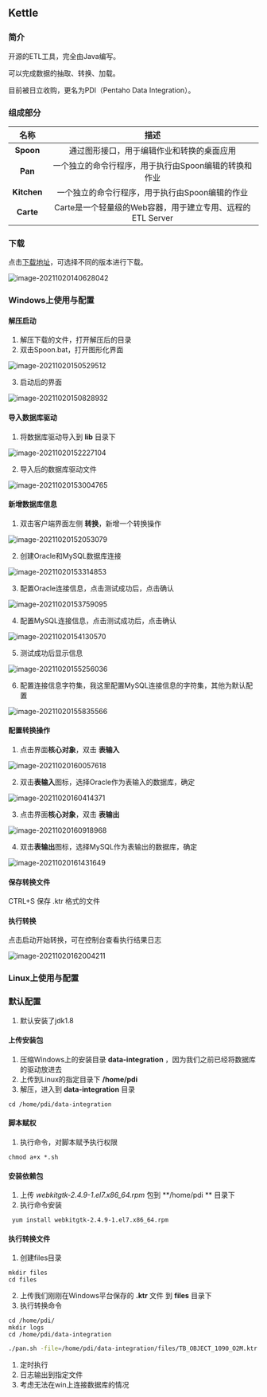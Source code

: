 ## Kettle

### 简介

开源的ETL工具，完全由Java编写。

可以完成数据的抽取、转换、加载。

目前被日立收购，更名为PDI（Pentaho Data Integration）。



### 组成部分

|    名称     |                            描述                            |
| :---------: | :--------------------------------------------------------: |
|  **Spoon**  |         通过图形接口，用于编辑作业和转换的桌面应用         |
|   **Pan**   |   一个独立的命令行程序，用于执行由Spoon编辑的转换和作业    |
| **Kitchen** |      一个独立的命令行程序，用于执行由Spoon编辑的作业       |
|  **Carte**  | Carte是一个轻量级的Web容器，用于建立专用、远程的ETL Server |



### 下载

点击[下载地址](https://sourceforge.net/projects/pentaho/files/)，可选择不同的版本进行下载。

![image-20211020140628042](assets/image-20211020140628042.png)





### Windows上使用与配置

#### 解压启动

1. 解压下载的文件，打开解压后的目录
2. 双击Spoon.bat，打开图形化界面

![image-20211020150529512](assets/image-20211020150529512.png)



3. 启动后的界面

![image-20211020150828932](assets/image-20211020150828932.png)



#### 导入数据库驱动

1. 将数据库驱动导入到 **lib** 目录下

![image-20211020152227104](assets/image-20211020152227104.png)

2. 导入后的数据库驱动文件

![image-20211020153004765](assets/image-20211020153004765.png)



#### 新增数据库信息

1. 双击客户端界面左侧 **转换**，新增一个转换操作

![image-20211020152053079](assets/image-20211020152053079.png)





2. 创建Oracle和MySQL数据库连接

![image-20211020153314853](assets/image-20211020153314853.png)





3. 配置Oracle连接信息，点击测试成功后，点击确认

![image-20211020153759095](assets/image-20211020153759095.png)



4. 配置MySQL连接信息，点击测试成功后，点击确认

![image-20211020154130570](assets/image-20211020154130570.png)

5. 测试成功后显示信息

![image-20211020155256036](assets/image-20211020155256036.png)





6. 配置连接信息字符集，我这里配置MySQL连接信息的字符集，其他为默认配置

![image-20211020155835566](assets/image-20211020155835566.png)





#### 配置转换操作

1. 点击界面**核心对象**，双击 **表输入**

![image-20211020160057618](assets/image-20211020160057618.png)



2. 双击**表输入**图标，选择Oracle作为表输入的数据库，确定

![image-20211020160414371](assets/image-20211020160414371.png)





3. 点击界面**核心对象**，双击 **表输出**

![image-20211020160918968](assets/image-20211020160918968.png)



4. 双击**表输出**图标，选择MySQL作为表输出的数据库，确定

![image-20211020161431649](assets/image-20211020161431649.png)



#### 保存转换文件

CTRL+S 保存 .ktr 格式的文件



#### 执行转换

点击启动开始转换，可在控制台查看执行结果日志

![image-20211020162004211](assets/image-20211020162004211.png)





### Linux上使用与配置

### 默认配置

1. 默认安装了jdk1.8



#### 上传安装包

1. 压缩Windows上的安装目录 **data-integration** ，因为我们之前已经将数据库的驱动放进去
2. 上传到Linux的指定目录下 **/home/pdi**
3. 解压，进入到  **data-integration** 目录

```
cd /home/pdi/data-integration
```



#### 脚本赋权

1. 执行命令，对脚本赋予执行权限 

```
chmod a+x *.sh
```



#### 安装依赖包

1. 上传 *webkitgtk-2.4.9-1.el7.x86_64.rpm* 包到  **/home/pdi ** 目录下
2. 执行命令安装

```shell
 yum install webkitgtk-2.4.9-1.el7.x86_64.rpm 
```





#### 执行转换文件

1. 创建files目录

```shell
mkdir files
cd files
```

2. 上传我们刚刚在Windows平台保存的  **.ktr**  文件 到 **files** 目录下
3. 执行转换命令

```shell
cd /home/pdi/
mkdir logs
cd /home/pdi/data-integration
```

```sh
./pan.sh -file=/home/pdi/data-integration/files/TB_OBJECT_1090_O2M.ktr >> /home/pdi/logs/pdi.log
```











1. 定时执行
2. 日志输出到指定文件
3. 考虑无法在win上连接数据库的情况
